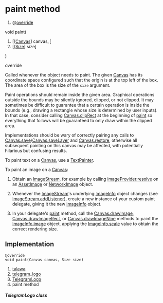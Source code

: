 
<div>

# paint method

</div>


<div>

1.  @[override](https://api.flutter.dev/flutter/dart-core/override-constant.html)

</div>

void paint(

1.  [[[Canvas](https://api.flutter.dev/flutter/painting/Canvas-class.md)]
    canvas, ]
2.  [[[Size](https://api.flutter.dev/flutter/dart-ui/Size-class.html)]
    size]

)


override




Called whenever the object needs to paint. The given
[Canvas](https://api.flutter.dev/flutter/painting/Canvas-class.html) has
its coordinate space configured such that the origin is at the top left
of the box. The area of the box is the size of the `size` argument.

Paint operations should remain inside the given area. Graphical
operations outside the bounds may be silently ignored, clipped, or not
clipped. It may sometimes be difficult to guarantee that a certain
operation is inside the bounds (e.g., drawing a rectangle whose size is
determined by user inputs). In that case, consider calling
[Canvas.clipRect](https://api.flutter.dev/flutter/painting/Canvas/clipRect.html)
at the beginning of
[paint](../../custom_painters_telegram_logo/TelegramLogo/paint.md) so
everything that follows will be guaranteed to only draw within the
clipped area.

Implementations should be wary of correctly pairing any calls to
[Canvas.save](https://api.flutter.dev/flutter/painting/Canvas/save.html)/[Canvas.saveLayer](https://api.flutter.dev/flutter/painting/Canvas/saveLayer.html)
and
[Canvas.restore](https://api.flutter.dev/flutter/painting/Canvas/restore.html),
otherwise all subsequent painting on this canvas may be affected, with
potentially hilarious but confusing results.

To paint text on a
[Canvas](https://api.flutter.dev/flutter/painting/Canvas-class.html),
use a
[TextPainter](https://api.flutter.dev/flutter/painting/TextPainter-class.html).

To paint an image on a
[Canvas](https://api.flutter.dev/flutter/painting/Canvas-class.html):

1.  Obtain an
    [ImageStream](https://api.flutter.dev/flutter/painting/ImageStream-class.html),
    for example by calling
    [ImageProvider.resolve](https://api.flutter.dev/flutter/painting/ImageProvider/resolve.html)
    on an
    [AssetImage](https://api.flutter.dev/flutter/painting/AssetImage-class.html)
    or
    [NetworkImage](https://api.flutter.dev/flutter/painting/NetworkImage-class.html)
    object.

2.  Whenever the
    [ImageStream](https://api.flutter.dev/flutter/painting/ImageStream-class.html)\'s
    underlying
    [ImageInfo](https://api.flutter.dev/flutter/painting/ImageInfo-class.html)
    object changes (see
    [ImageStream.addListener](https://api.flutter.dev/flutter/painting/ImageStream/addListener.md)),
    create a new instance of your custom paint delegate, giving it the
    new
    [ImageInfo](https://api.flutter.dev/flutter/painting/ImageInfo-class.html)
    object.

3.  In your delegate\'s
    [paint](../../custom_painters_telegram_logo/TelegramLogo/paint.md)
    method, call the
    [Canvas.drawImage](https://api.flutter.dev/flutter/painting/Canvas/drawImage.html),
    [Canvas.drawImageRect](https://api.flutter.dev/flutter/painting/Canvas/drawImageRect.html),
    or
    [Canvas.drawImageNine](https://api.flutter.dev/flutter/painting/Canvas/drawImageNine.html)
    methods to paint the
    [ImageInfo.image](https://api.flutter.dev/flutter/painting/ImageInfo/image.html)
    object, applying the
    [ImageInfo.scale](https://api.flutter.dev/flutter/painting/ImageInfo/scale.html)
    value to obtain the correct rendering size.



## Implementation

``` language-dart
@override
void paint(Canvas canvas, Size size) 
```







1.  [talawa](../../index.md)
2.  [telegram_logo](../../custom_painters_telegram_logo/)
3.  [TelegramLogo](../../custom_painters_telegram_logo/TelegramLogo-class.md)
4.  paint method

##### TelegramLogo class







